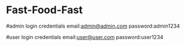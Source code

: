 # Fast-Food-Fast

#admin login credentials
email:admin@admin.com
password:admin1234

#user login credentials
email:user@user.com
password:user1234